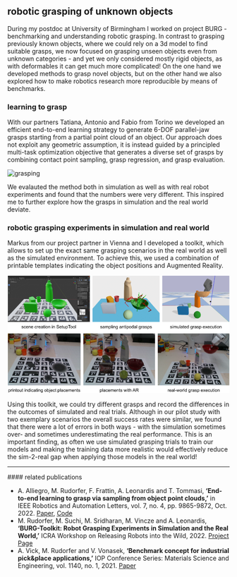 ## robotic grasping of unknown objects


During my postdoc at University of Birmingham I worked on project BURG - benchmarking and understanding robotic grasping.
In contrast to grasping previously known objects, where we could rely on a 3d model to find suitable grasps, we now focused on grasping unseen objects even from unknown categories - and yet we only considered mostly rigid objects, as with deformables it can get much more complicated!
On the one hand we developed methods to grasp novel objects, but on the other hand we also explored how to make robotics research more reproducible by means of benchmarks.

### learning to grasp

With our partners Tatiana, Antonio and Fabio from Torino we developed an efficient end-to-end learning strategy to generate 6-DOF parallel-jaw grasps starting from a partial point cloud of an object. Our approach does not exploit any geometric assumption, it is instead guided by a principled multi-task optimization objective that generates a diverse set of grasps by combining contact point sampling, grasp regression, and grasp evaluation.

![grasping](/assets/img/l2g-grasp-video.gif)

We evalauted the method both in simulation as well as with real robot experiments and found that the numbers were very different.
This inspired me to further explore how the grasps in simulation and the real world deviate.

### robotic grasping experiments in simulation and real world

Markus from our project partner in Vienna and I developed a toolkit, which allows to set up the exact same grasping scenarios in the real world as well as the simulated environment.
To achieve this, we used a combination of printable templates indicating the object positions and Augmented Reality.

![burg-toolkit](/assets/img/burg-toolkit.png)

Using this toolkit, we could try different grasps and record the differences in the outcomes of simulated and real trials.
Although in our pilot study with two exemplary scenarios the overall success rates were similar, we found that there were a lot of errors in both ways - with the simulation sometimes over- and sometimes underestimating the real performance.
This is an important finding, as often we use simulated grasping trials to train our models and making the training data more realistic would effectively reduce the sim-2-real gap when applying those models in the real world!


<hr/>
#### related publications

- A. Alliegro, M. Rudorfer, F. Frattin, A. Leonardis and T. Tommasi, **‘End-to-end learning to grasp via sampling from object point clouds,’** in IEEE Robotics and Automation Letters, vol. 7, no. 4, pp. 9865-9872, Oct. 2022. [Paper](https://arxiv.org/abs/2203.05585), [Code](https://github.com/antoalli/L2G/)
- M. Rudorfer, M. Suchi, M. Sridharan, M. Vincze and A. Leonardis, **‘BURG-Toolkit: Robot Grasping Experiments in Simulation and the Real World,’** ICRA Workshop on Releasing Robots into the Wild, 2022. [Project Page](https://mrudorfer.github.io/burg-toolkit/)
- A. Vick, M. Rudorfer and V. Vonasek, **‘Benchmark concept for industrial pick&place applications,’** IOP Conference Series:
Materials Science and Engineering, vol. 1140, no. 1, 2021. [Paper](https://doi.org/10.1088/1757-899X/1140/1/012014)
